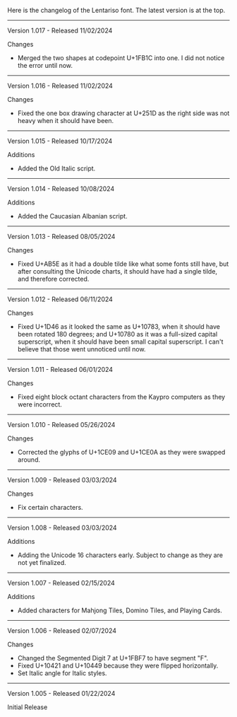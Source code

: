 Here is the changelog of the Lentariso font. The latest version is at the top.

-------------------------------------------------------------------------------

Version 1.017 - Released 11/02/2024

Changes
- Merged the two shapes at codepoint U+1FB1C into one. I did not notice the error until now.

-------------------------------------------------------------------------------
Version 1.016 - Released 11/02/2024

Changes
- Fixed the one box drawing character at U+251D as the right side was not heavy when it should have been.

-------------------------------------------------------------------------------
Version 1.015 - Released 10/17/2024

Additions
- Added the Old Italic script.

-------------------------------------------------------------------------------

Version 1.014 - Released 10/08/2024

Additions
- Added the Caucasian Albanian script.

-------------------------------------------------------------------------------

Version 1.013 - Released 08/05/2024

Changes
- Fixed U+AB5E as it had a double tilde like what some fonts still have, but after consulting the Unicode charts, it should have had a single tilde, and therefore corrected.

-------------------------------------------------------------------------------

Version 1.012 - Released 06/11/2024

Changes
- Fixed U+1D46 as it looked the same as U+10783, when it should have been rotated 180 degrees; and U+10780 as it was a full-sized capital superscript, when it should have been small capital superscript. I can't believe that those went unnoticed until now.

-------------------------------------------------------------------------------

Version 1.011 - Released 06/01/2024

Changes
- Fixed eight block octant characters from the Kaypro computers as they were incorrect.

-------------------------------------------------------------------------------

Version 1.010 - Released 05/26/2024

Changes
- Corrected the glyphs of U+1CE09 and U+1CE0A as they were swapped around.

-------------------------------------------------------------------------------

Version 1.009 - Released 03/03/2024

Changes
- Fix certain characters.

-------------------------------------------------------------------------------

Version 1.008 - Released 03/03/2024

Additions
- Adding the Unicode 16 characters early. Subject to change as they are not yet finalized.

-------------------------------------------------------------------------------

Version 1.007 - Released 02/15/2024

Additions
- Added characters for Mahjong Tiles, Domino Tiles, and Playing Cards.

-------------------------------------------------------------------------------

Version 1.006 - Released 02/07/2024

Changes
- Changed the Segmented Digit 7 at U+1FBF7 to have segment "F".
- Fixed U+10421 and U+10449 because they were flipped horizontally.
- Set Italic angle for Italic styles.

-------------------------------------------------------------------------------

Version 1.005 - Released 01/22/2024

Initial Release
